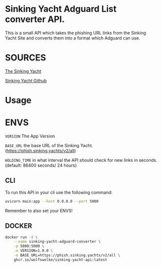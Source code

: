 #  Sinking Yacht Adguard List converter API.

This is a small API which takes the phishing URL links from
the Sinking Yacht Site and converts them into a format
which Adguard can use.

# SOURCES
[The Sinking Yacht](https://sinking.yachts/docs/)

[Sinking Yacht Github](https://github.com/SinkingYachts)

# Usage
# ENVS

`VERSION` The App Version

`BASE_URL` the base URL of the Sinking Yacht. (https://phish.sinking.yachts/v2/all)

`HOLDING_TIME` in what interval the API should check for new links in seconds. (default: 86400 seconds/ 24 hours)

## CLI
To run this API in your cli use the following command:

```bash
uvicorn main:app --host 0.0.0.0 --port 5000
```

Remember to also set your ENVS!
## DOCKER
```bash
docker run -d \
    --name sinking-yacht-adguard-converter \
    -p 5000:5000 \
    -e VERSION=1.0.0 \
    -e BASE_URL=https://phish.sinking.yachts/v2/all \
    ghcr.io/wolfswolke/sinking-yacht-api:latest
```